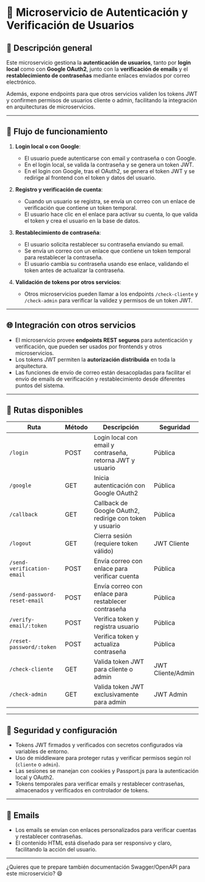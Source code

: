 # 🔐 Microservicio de Autenticación y Verificación de Usuarios

## 📖 Descripción general

Este microservicio gestiona la **autenticación de usuarios**, tanto por **login local** como con **Google OAuth2**, junto con la **verificación de emails** y el **restablecimiento de contraseñas** mediante enlaces enviados por correo electrónico.

Además, expone endpoints para que otros servicios validen los tokens JWT y confirmen permisos de usuarios cliente o admin, facilitando la integración en arquitecturas de microservicios.

---

## 🔄 Flujo de funcionamiento

1. **Login local o con Google**:  
   - El usuario puede autenticarse con email y contraseña o con Google.  
   - En el login local, se valida la contraseña y se genera un token JWT.  
   - En el login con Google, tras el OAuth2, se genera el token JWT y se redirige al frontend con el token y datos del usuario.

2. **Registro y verificación de cuenta**:  
   - Cuando un usuario se registra, se envía un correo con un enlace de verificación que contiene un token temporal.  
   - El usuario hace clic en el enlace para activar su cuenta, lo que valida el token y crea el usuario en la base de datos.

3. **Restablecimiento de contraseña**:  
   - El usuario solicita restablecer su contraseña enviando su email.  
   - Se envía un correo con un enlace que contiene un token temporal para restablecer la contraseña.  
   - El usuario cambia su contraseña usando ese enlace, validando el token antes de actualizar la contraseña.

4. **Validación de tokens por otros servicios**:  
   - Otros microservicios pueden llamar a los endpoints `/check-cliente` y `/check-admin` para verificar la validez y permisos de un token JWT.

---

## 🌐 Integración con otros servicios

- El microservicio provee **endpoints REST seguros** para autenticación y verificación, que pueden ser usados por frontends y otros microservicios.  
- Los tokens JWT permiten la **autorización distribuida** en toda la arquitectura.  
- Las funciones de envío de correo están desacopladas para facilitar el envío de emails de verificación y restablecimiento desde diferentes puntos del sistema.

---

## 🚪 Rutas disponibles

| Ruta                         | Método | Descripción                                              | Seguridad     |
|------------------------------|--------|----------------------------------------------------------|---------------|
| `/login`                     | POST   | Login local con email y contraseña, retorna JWT y usuario | Pública       |
| `/google`                    | GET    | Inicia autenticación con Google OAuth2                    | Pública       |
| `/callback`                  | GET    | Callback de Google OAuth2, redirige con token y usuario  | Pública       |
| `/logout`                    | GET    | Cierra sesión (requiere token válido)                     | JWT Cliente   |
| `/send-verification-email`  | POST   | Envía correo con enlace para verificar cuenta            | Pública       |
| `/send-password-reset-email`| POST   | Envía correo con enlace para restablecer contraseña      | Pública       |
| `/verify-email/:token`      | POST   | Verifica token y registra usuario                         | Pública       |
| `/reset-password/:token`    | POST   | Verifica token y actualiza contraseña                      | Pública       |
| `/check-cliente`            | GET    | Valida token JWT para cliente o admin                     | JWT Cliente/Admin |
| `/check-admin`              | GET    | Valida token JWT exclusivamente para admin                | JWT Admin     |

---

## 🔐 Seguridad y configuración

- Tokens JWT firmados y verificados con secretos configurados vía variables de entorno.  
- Uso de middleware para proteger rutas y verificar permisos según rol (`cliente` o `admin`).  
- Las sesiones se manejan con cookies y Passport.js para la autenticación local y OAuth2.  
- Tokens temporales para verificar emails y restablecer contraseñas, almacenados y verificados en controlador de tokens.

---

## 📨 Emails

- Los emails se envían con enlaces personalizados para verificar cuentas y restablecer contraseñas.  
- El contenido HTML está diseñado para ser responsivo y claro, facilitando la acción del usuario.

---

¿Quieres que te prepare también documentación Swagger/OpenAPI para este microservicio? 😄
